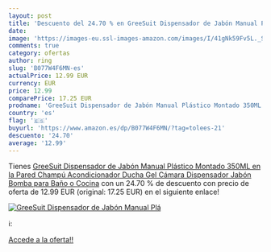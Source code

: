```yaml
---
layout: post
title: 'Descuento del 24.70 % en GreeSuit Dispensador de Jabón Manual Plá'
date: 
image: 'https://images-eu.ssl-images-amazon.com/images/I/41gNk59Fv5L._SL200_.jpg'
comments: true
category: ofertas
author: ring
slug: 'B077W4F6MN-es'
actualPrice: 12.99 EUR
currency: EUR
price: 12.99
comparePrice: 17.25 EUR
prodname: 'GreeSuit Dispensador de Jabón Manual Plástico Montado 350ML en la Pared Champú Acondicionador Ducha Gel Cámara Dispensador Jabón Bomba para Baño o Cocina'
country: 'es'
flag: '🇪🇸'
buyurl: 'https://www.amazon.es/dp/B077W4F6MN/?tag=tolees-21'
descuento: '24.70'
average: '12.99'
---
```


Tienes [GreeSuit Dispensador de Jabón Manual Plástico Montado 350ML en la Pared Champú Acondicionador Ducha Gel Cámara Dispensador Jabón Bomba para Baño o Cocina](https://www.amazon.es/dp/B077W4F6MN/?tag=tolees-21) con un 24.70 % de descuento con precio de oferta de 12.99 EUR (original: 17.25 EUR) en el siguiente enlace!

[![GreeSuit Dispensador de Jabón Manual Plá](https://images-eu.ssl-images-amazon.com/images/I/41gNk59Fv5L._SL200_.jpg)](https://www.amazon.es/dp/B077W4F6MN/?tag=tolees-21)

ℹ️:


[Accede a la oferta!!](https://www.amazon.es/dp/B077W4F6MN/?tag=tolees-21)
